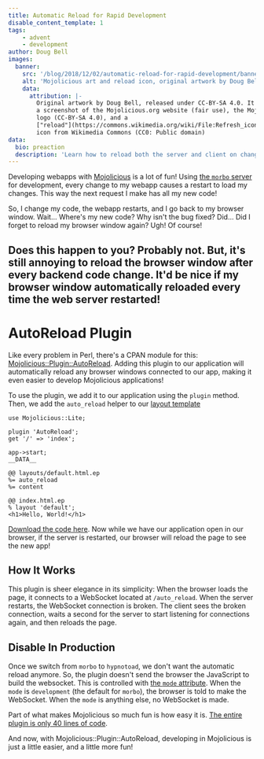 ```yaml
---
title: Automatic Reload for Rapid Development
disable_content_template: 1
tags:
    - advent
    - development
author: Doug Bell
images:
  banner:
    src: '/blog/2018/12/02/automatic-reload-for-rapid-development/banner.jpg'
    alt: 'Mojolicious art and reload icon, original artwork by Doug Bell'
    data:
      attribution: |-
        Original artwork by Doug Bell, released under CC-BY-SA 4.0. It includes
        a screenshot of the Mojolicious.org website (fair use), the Mojolicious
        logo (CC-BY-SA 4.0), and a
        ["reload"](https://commons.wikimedia.org/wiki/File:Refresh_icon.svg)
        icon from Wikimedia Commons (CC0: Public domain)
data:
  bio: preaction
  description: 'Learn how to reload both the server and client on changes during application development.'
---
```

Developing webapps with [Mojolicious](http://mojolicious.org) is a lot of fun!
Using [the `morbo` server](https://mojolicious.org/perldoc/morbo) for
development, every change to my webapp causes a restart to load my changes.
This way the next request I make has all my new code!

So, I change my code, the webapp restarts, and I go back to my browser window.
Wait... Where's my new code? Why isn't the bug fixed? Did... Did I forget to
reload my browser window again? Ugh! Of course!

Does this happen to you? Probably not. But, it's still annoying to reload the
browser window after every backend code change. It'd be nice if my browser
window automatically reloaded every time the web server restarted!
---

# AutoReload Plugin

Like every problem in Perl, there's a CPAN module for this:
[Mojolicious::Plugin::AutoReload](http://metacpan.org/pod/Mojolicious::Plugin::AutoReload).
Adding this plugin to our application will automatically reload any browser
windows connected to our app, making it even easier to develop Mojolicious
applications!

To use the plugin, we add it to our application using the `plugin` method.
Then, we add the `auto_reload` helper to our [layout
template](https://metacpan.org/pod/distribution/Mojolicious/lib/Mojolicious/Guides/Tutorial.pod#Layouts)

    use Mojolicious::Lite;

    plugin 'AutoReload';
    get '/' => 'index';

    app->start;
    __DATA__

    @@ layouts/default.html.ep
    %= auto_reload
    %= content

    @@ index.html.ep
    % layout 'default';
    <h1>Hello, World!</h1>

[Download the code here](myapp.pl). Now while we have our application open in
our browser, if the server is restarted, our browser will reload the page to
see the new app!

## How It Works

This plugin is sheer elegance in its simplicity: When the browser loads the
page, it connects to a WebSocket located at `/auto_reload`. When the server
restarts, the WebSocket connection is broken. The client sees the broken
connection, waits a second for the server to start listening for connections
again, and then reloads the page.

## Disable In Production

Once we switch from `morbo` to `hypnotoad`, we don't want the automatic reload
anymore. So, the plugin doesn't send the browser the JavaScript to build the
websocket. This is controlled with [the `mode`
attribute](https://mojolicious.org/perldoc/Mojolicious/Guides/Tutorial#Mode).
When the `mode` is `development` (the default for `morbo`), the browser is told
to make the WebSocket. When the `mode` is anything else, no WebSocket is made.

Part of what makes Mojolicious so much fun is how easy it is. [The entire
plugin is only 40 lines of
code](https://github.com/preaction/Mojolicious-Plugin-AutoReload/blob/v0.003/lib/Mojolicious/Plugin/AutoReload.pm#L56-L92).

And now, with Mojolicious::Plugin::AutoReload, developing in Mojolicious is
just a little easier, and a little more fun!
